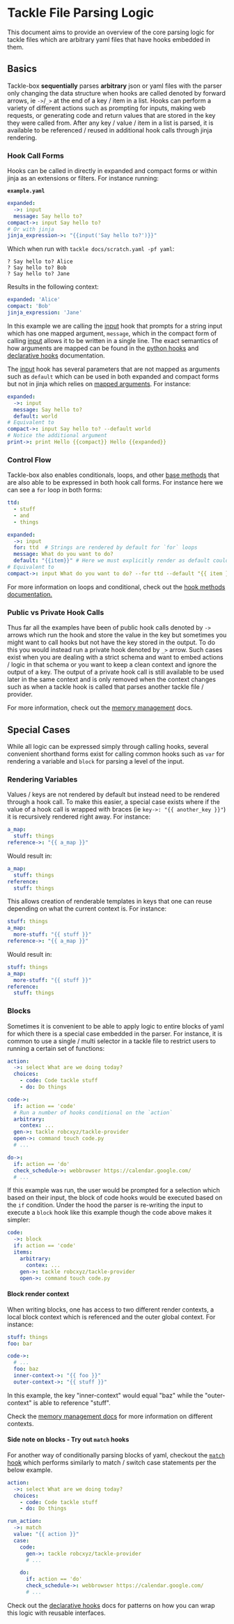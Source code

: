 # Tackle File Parsing Logic

This document aims to provide an overview of the core parsing logic for tackle files which are arbitrary yaml files that have hooks embedded in them.

## Basics

Tackle-box **sequentially** parses **arbitrary** json or yaml files with the parser only changing the data structure when hooks are called denoted by forward arrows, ie `->`/`_>` at the end of a key / item in a list. Hooks can perform a variety of different actions such as prompting for inputs, making web requests, or generating code and return values that are stored in the key they were called from. After any key / value / item in a list is parsed, it is available to be referenced / reused in additional hook calls through jinja rendering.

### Hook Call Forms

Hooks can be called in directly in expanded and compact forms or within jinja as an extensions or filters. For instance running:

**`example.yaml`**
```yaml
expanded:
  ->: input
  message: Say hello to?
compact->: input Say hello to?
# Or with jinja
jinja_expression->: "{{input('Say hello to?')}}"
```

Which when run with `tackle docs/scratch.yaml -pf yaml`:

```text
? Say hello to? Alice
? Say hello to? Bob
? Say hello to? Jane
```

Results in the following context:

```yaml
expanded: 'Alice'
compact: 'Bob'
jinja_expression: 'Jane'
```

In this example we are calling the [input](providers/Prompts/input.md) hook that prompts for a string input which has one mapped argument, `message`, which in the compact form of calling [input](providers/Prompts/input.md) allows it to be written in a single line. The exact semantics of how arguments are mapped can be found in the [python hooks](python-hooks.md) and [declarative hooks](declarative-hooks.md) documentation.

The [input](providers/Prompts/input.md) hook has several parameters that are not mapped as arguments such as `default` which can be used in both expanded and compact forms but not in jinja which relies on [mapped arguments](python-hooks.md#arguments-with-list-and-dict-types). For instance:

```yaml
expanded:
  ->: input
  message: Say hello to?
  default: world
# Equivalent to
compact->: input Say hello to? --default world
# Notice the additional argument
print->: print Hello {{compact}} Hello {{expanded}}
```

### Control Flow

Tackle-box also enables conditionals, loops, and other [base methods](hook-methods.md) that are also able to be expressed in both hook call forms.  For instance here we can see a `for` loop in both forms:

```yaml
ttd:
  - stuff
  - and
  - things

expanded:
  ->: input
  for: ttd  # Strings are rendered by default for `for` loops
  message: What do you want to do?
  default: "{{item}}" # Here we must explicitly render as default could be a str
# Equivalent to
compact->: input What do you want to do? --for ttd --default "{{ item }}"
```

For more information on loops and conditional, check out the [hook methods documentation.](hook-methods.md)

### Public vs Private Hook Calls

Thus far all the examples have been of public hook calls denoted by `->` arrows which run the hook and store the value in the key but sometimes you might want to call hooks but not have the key stored in the output. To do this you would instead run a private hook denoted by `_>` arrow.  Such cases exist when you are dealing with a strict schema and want to embed actions / logic in that schema or you want to keep a clean context and ignore the output of a key. The output of a private hook call is still available to be used later in the same context and is only removed when the context changes such as when a tackle hook is called that parses another tackle file / provider.

For more information, check out the [memory management](memory-management.md) docs.

## Special Cases

While all logic can be expressed simply through calling hooks, several convenient shorthand forms exist for calling common hooks such as `var` for rendering a variable and `block` for parsing a level of the input.  

### Rendering Variables

Values / keys are not rendered by default but instead need to be rendered through a hook call. To make this easier, a special case exists where if the value of a hook call is wrapped with braces (ie `key->: "{{ another_key }}"`) it is recursively rendered right away. For instance:

```yaml
a_map:
  stuff: things
reference->: "{{ a_map }}"
```

Would result in:

```yaml
a_map:
  stuff: things
reference:
  stuff: things
```

This allows creation of renderable templates in keys that one can reuse depending on what the current context is.  For instance:

```yaml
stuff: things
a_map:
  more-stuff: "{{ stuff }}"
reference->: "{{ a_map }}"
```

Would result in:

```yaml
stuff: things
a_map:
  more-stuff: "{{ stuff }}"
reference:
  stuff: things
```

### Blocks

Sometimes it is convenient to be able to apply logic to entire blocks of yaml for which there is a special case embedded in the parser. For instance, it is common to use a single / multi selector in a tackle file to restrict users to running a certain set of functions:

```yaml
action:
  ->: select What are we doing today?
  choices:
    - code: Code tackle stuff
    - do: Do things

code->:
  if: action == 'code'
  # Run a number of hooks conditional on the `action`
  arbitrary:
    contex: ...
  gen->: tackle robcxyz/tackle-provider
  open->: command touch code.py
  # ...

do->:
  if: action == 'do'
  check_schedule->: webbrowser https://calendar.google.com/
  # ...
```

If this example was run, the user would be prompted for a selection which based on their input, the block of code hooks would be executed based on the `if` condition.  Under the hood the parser is re-writing the input to execute a `block` hook like this example though the code above makes it simpler:

```yaml
code:
  ->: block
  if: action == 'code'
  items:
    arbitrary:
      contex: ...
    gen->: tackle robcxyz/tackle-provider
    open->: command touch code.py
```

#### Block render context

When writing blocks, one has access to two different render contexts, a local block context which is referenced and the outer global context.  For instance:

```yaml
stuff: things
foo: bar

code->:
  # ...
  foo: baz
  inner-context->: "{{ foo }}"
  outer-context->: "{{ stuff }}"
```

In this example, the key "inner-context" would equal "baz" while the "outer-context" is able to reference "stuff".

Check the [memory management docs](memory-management.md) for more information on different contexts.

#### Side note on blocks - Try out `match` hooks

For another way of conditionally parsing blocks of yaml, checkout the [`match` hook]() which performs similarly to match / switch case statements per the below example.

```yaml
action:
  ->: select What are we doing today?
  choices:
    - code: Code tackle stuff
    - do: Do things

run_action:
  ->: match
  value: "{{ action }}"
  case:  
    code:
      gen->: tackle robcxyz/tackle-provider
      # ...

    do:
      if: action == 'do'
      check_schedule->: webbrowser https://calendar.google.com/
      # ...
```

Check out the [declarative hooks](declarative-hooks.md) docs for patterns on how you can wrap this logic with reusable interfaces.

